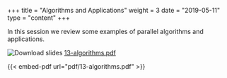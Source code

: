 +++
title = "Algorithms and Applications"
weight = 3
date = "2019-05-11"
type = "content"
+++

In this session we review some examples of parallel algorithms and applications.

![Download slides](../../images/pdf_web.png) [13-algorithms.pdf](../../pdf/13-algorithms.pdf)

{{< embed-pdf url="pdf/13-algorithms.pdf" >}}